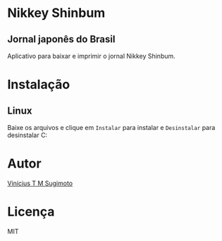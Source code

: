 # Nikkey Shinbum
## Jornal japonês do Brasil

Aplicativo para baixar e imprimir o jornal Nikkey Shinbum.

# Instalação

## Linux

Baixe os arquivos e clique em `Instalar` para instalar e `Desinstalar` para desinstalar C:

# Autor
[Vinícius T M Sugimoto](https://github.com/vinicius-toshiyuki/nikkeyshimbun.git)

# Licença
MIT
